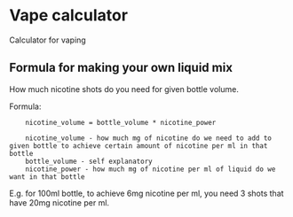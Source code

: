 # Vape calculator

Calculator for vaping

## Formula for making your own liquid mix

How much nicotine shots do you need for given bottle volume.

Formula:

```none
    nicotine_volume = bottle_volume * nicotine_power

    nicotine_volume - how much mg of nicotine do we need to add to given bottle to achieve certain amount of nicotine per ml in that bottle
    bottle_volume - self explanatory
    nicotine_power - how much mg of nicotine per ml of liquid do we want in that bottle
```

E.g. for 100ml bottle, to achieve 6mg nicotine per ml, you need 3 shots that have 20mg nicotine per ml.
